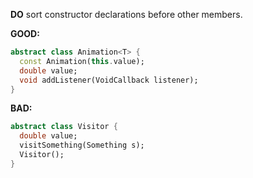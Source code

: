 **DO** sort constructor declarations before other members.

**GOOD:**
```dart
abstract class Animation<T> {
  const Animation(this.value);
  double value;
  void addListener(VoidCallback listener);
}
```

**BAD:**
```dart
abstract class Visitor {
  double value;
  visitSomething(Something s);
  Visitor();
}
```

